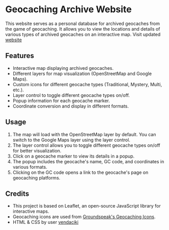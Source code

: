 # Geocaching Archive Website

This website serves as a personal database for archived geocaches from the game of geocaching. It allows you to view the locations and details of various types of archived geocaches on an interactive map.
Visit updated [website](http://archivkesi.unas.cz/)


## Features

- Interactive map displaying archived geocaches.
- Different layers for map visualization (OpenStreetMap and Google Maps).
- Custom icons for different geocache types (Traditional, Mystery, Multi, etc.).
- Layer control to toggle different geocache types on/off.
- Popup information for each geocache marker.
- Coordinate conversion and display in different formats.

## Usage

1. The map will load with the OpenStreetMap layer by default. You can switch to the Google Maps layer using the layer control.
2. The layer control allows you to toggle different geocache types on/off for better visualization.
3. Click on a geocache marker to view its details in a popup.
4. The popup includes the geocache's name, GC code, and coordinates in various formats.
5. Clicking on the GC code opens a link to the geocache's page on geocaching platforms.

## Credits

- This project is based on Leaflet, an open-source JavaScript library for interactive maps.
- Geocaching icons are used from [Groundspeak's Geocaching Icons](https://www.geocaching.com/about/icons.aspx).
- HTML & CSS by user [vendaciki](https://github.com/vendaciki)





